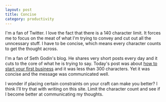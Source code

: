 ```yaml
---
layout: post
title: Concise
category: productivity
---
```


I'm a fan of Twitter. I love the fact that there is a 140 character limit. It forces me to focus on the meat of what I'm trying to convey and cut out all the unncessary stuff. I have to be concise, which means every character counts to get the thought across.

I'm a fan of Seth Godin's blog. He shares very short posts every day and it cuts to the core of what he is trying to say. Today's post was about [how to start your first business](http://sethgodin.typepad.com/seths_blog/2014/12/where-to-start.html) and it was less than 300 characters. Yet it was concise and the message was communicated well.

I wonder if placing certain constraints on your craft can make you better? I think I'll try that with writing on this site. Limit the character count and see if I become better at communicating my thoughts.
